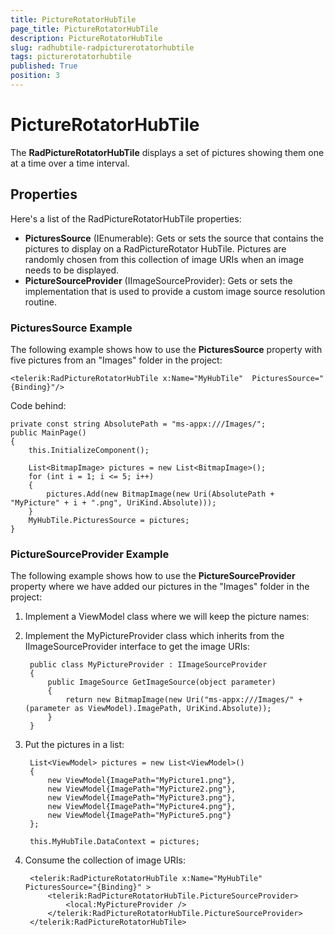 ```yaml
---
title: PictureRotatorHubTile
page_title: PictureRotatorHubTile
description: PictureRotatorHubTile
slug: radhubtile-radpicturerotatorhubtile
tags: picturerotatorhubtile
published: True
position: 3
---
```


# PictureRotatorHubTile

The **RadPictureRotatorHubTile** displays a set of pictures showing them one at a time over a time interval.

## Properties 

Here's a list of the RadPictureRotatorHubTile properties:

* **PicturesSource** (IEnumerable): Gets or sets the source that contains the pictures to display on a RadPictureRotator HubTile. Pictures are randomly chosen from this collection of image URIs when an image needs to be displayed.
* **PictureSourceProvider** (IImageSourceProvider): Gets or sets the implementation that is used to provide a custom image source resolution routine.	

### PicturesSource Example

The following example shows how to use the **PicturesSource** property with five pictures from an "Images" folder in the project:

	<telerik:RadPictureRotatorHubTile x:Name="MyHubTile"  PicturesSource="{Binding}"/>

Code behind:

	private const string AbsolutePath = "ms-appx:///Images/";
	public MainPage()
	{
	    this.InitializeComponent();
	
	    List<BitmapImage> pictures = new List<BitmapImage>();
	    for (int i = 1; i <= 5; i++)
	    {
	        pictures.Add(new BitmapImage(new Uri(AbsolutePath + "MyPicture" + i + ".png", UriKind.Absolute)));
	    }
	    MyHubTile.PicturesSource = pictures;
	}

### PictureSourceProvider Example

The following example shows how to use the **PictureSourceProvider** property where we have added our pictures in the "Images" folder in the project:

1. Implement a ViewModel class where we will keep the picture names:
1. Implement the MyPictureProvider class which inherits from the IImageSourceProvider interface to get the image URIs:
	
		public class MyPictureProvider : IImageSourceProvider
		{
		    public ImageSource GetImageSource(object parameter)
		    {
		        return new BitmapImage(new Uri("ms-appx:///Images/" + (parameter as ViewModel).ImagePath, UriKind.Absolute));
		    }
		}

1. Put the pictures in a list:

		List<ViewModel> pictures = new List<ViewModel>()
		{
			new ViewModel{ImagePath="MyPicture1.png"},
			new ViewModel{ImagePath="MyPicture2.png"},
			new ViewModel{ImagePath="MyPicture3.png"},
			new ViewModel{ImagePath="MyPicture4.png"},
			new ViewModel{ImagePath="MyPicture5.png"}
		};
		
		this.MyHubTile.DataContext = pictures;

1. Consume the collection of image URIs:

		<telerik:RadPictureRotatorHubTile x:Name="MyHubTile"  PicturesSource="{Binding}" >
		    <telerik:RadPictureRotatorHubTile.PictureSourceProvider>
		        <local:MyPictureProvider />
		    </telerik:RadPictureRotatorHubTile.PictureSourceProvider>
		</telerik:RadPictureRotatorHubTile>